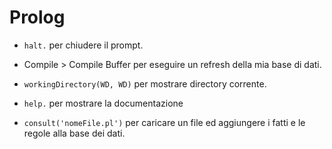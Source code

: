 # Prolog

* ```halt.``` per chiudere il prompt.

* Compile > Compile Buffer per eseguire un refresh della mia base di dati.

* ```workingDirectory(WD, WD)``` per mostrare directory corrente.

* ```help.``` per mostrare la documentazione

* ```consult('nomeFile.pl')``` per caricare un file ed aggiungere i fatti e le regole alla base dei dati.
